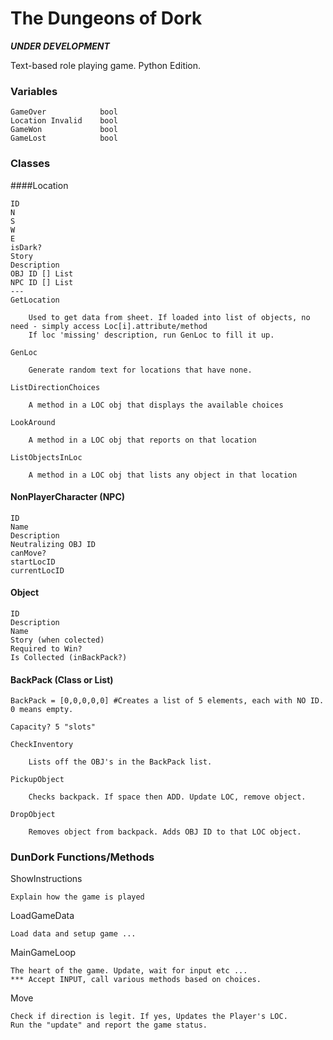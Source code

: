 # The Dungeons of Dork
***UNDER DEVELOPMENT***

Text-based role playing game. Python Edition.

### Variables

    GameOver            bool
    Location Invalid    bool
    GameWon             bool
    GameLost            bool

### Classes

####Location

    ID
    N
    S
    W
    E
    isDark?
    Story
    Description
    OBJ ID [] List
    NPC ID [] List
    ---
    GetLocation

        Used to get data from sheet. If loaded into list of objects, no need - simply access Loc[i].attribute/method
        If loc 'missing' description, run GenLoc to fill it up.

    GenLoc

        Generate random text for locations that have none.
    
    ListDirectionChoices
    
        A method in a LOC obj that displays the available choices  
    
    LookAround
    
        A method in a LOC obj that reports on that location
    
    ListObjectsInLoc

        A method in a LOC obj that lists any object in that location

#### NonPlayerCharacter (NPC)

    ID
    Name
    Description
    Neutralizing OBJ ID
    canMove?
    startLocID
    currentLocID

#### Object

    ID
    Description
    Name
    Story (when colected)
    Required to Win?
    Is Collected (inBackPack?)

#### BackPack (Class or List)

    BackPack = [0,0,0,0,0] #Creates a list of 5 elements, each with NO ID. 0 means empty. 
    
    Capacity? 5 "slots"
    
    CheckInventory
    
        Lists off the OBJ's in the BackPack list.

    PickupObject

        Checks backpack. If space then ADD. Update LOC, remove object.
    
    DropObject

        Removes object from backpack. Adds OBJ ID to that LOC object.
       
### DunDork Functions/Methods

ShowInstructions

    Explain how the game is played 

LoadGameData

    Load data and setup game ...

MainGameLoop

    The heart of the game. Update, wait for input etc ...
    *** Accept INPUT, call various methods based on choices.

Move

    Check if direction is legit. If yes, Updates the Player's LOC.
    Run the "update" and report the game status.